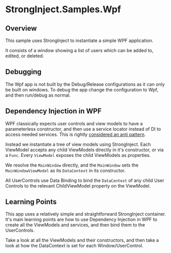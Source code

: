# StrongInject.Samples.Wpf

## Overview

This sample uses StrongInject to instantiate a simple WPF application.

It consists of a window showing a list of users which can be added to, edited, or deleted.

## Debugging

The Wpf app is not built by the Debug/Release configurations as it can only be built on windows. To debug the app change the configuration to Wpf, and then run/debug as normal.

## Dependency Injection in WPF

WPF classically expects user controls and view models to have a parameterless constructor, and then use a service locator instead of DI to access needed services. This is rightly [considered an anti pattern](https://blog.ploeh.dk/2010/02/03/ServiceLocatorisanAnti-Pattern/).

Instead we instantiate a tree of view models using StrongInject. Each ViewModel accepts any child ViewModels directly in it's constructor, or via a `Func`. Every `ViewModel` exposes the child ViewModels as properties.

We resolve the `MainWindow` directly, and the `MainWindow` sets the `MainWindowViewModel` as its `DataContext` in its constructor.

All UserControls use Data Binding to bind the `DataContext` of any child User Controls to the relevant ChildViewModel property on the ViewModel.

## Learning Points

This app uses a relatively simple and straightforward StrongInject container. It's main learning points are how to use Dependency Injection in WPF to create all the ViewModels and services, and then bind them to the UserControls.

Take a look at all the ViewModels and their constructors, and then take a look at how the DataContext is set for each Window/UserControl.
